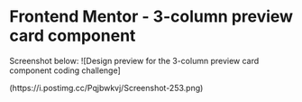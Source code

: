 # Frontend Mentor - 3-column preview card component

Screenshot below:
![Design preview for the 3-column preview card component coding challenge]

<p float="left><img src="https://i.postimg.cc/Pqjbwkvj/Screenshot-253.png" ></p>
(https://i.postimg.cc/Pqjbwkvj/Screenshot-253.png)

